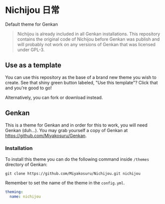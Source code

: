 # Nichijou 日常
Default theme for Genkan

> Nichijou is already included in all Genkan installations. This repository contains the original code of Nichijou before Genkan was publish and will probably not work on any versions of Genkan that was licensed under GPL-3.

## Use as a template
You can use this repository as the base of a brand new theme you wish to create. See that shiny green button labeled, "Use this template"? Click that and you're good to go!

Alternatively, you can fork or download instead.

## Genkan 
This is a theme for Genkan and in order for this to work, you will need Genkan (duh...). You may grab yourself a copy of Genkan at https://github.com/Miyakosuru/Genkan.

### Installation
To install this theme you can do the following command inside `/themes` directory of Genkan:
```
git clone https://github.com/Miyakosuru/Nichijou.git nichijou
```
Remember to set the name of the theme in the `config.yml`.
```yaml
theming:
  name: nichijou
```
